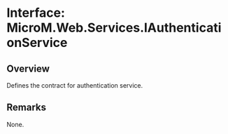 # Interface: MicroM.Web.Services.IAuthenticationService
## Overview
Defines the contract for authentication service.

## Remarks
None.

